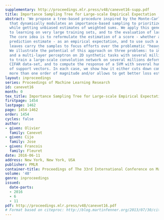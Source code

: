 ```yaml
---
supplementary: http://proceedings.mlr.press/v48/canevet16-supp.pdf
title: Importance Sampling Tree for Large-scale Empirical Expectation
abstract: 'We propose a tree-based procedure inspired by the Monte-Carlo Tree Search
  that dynamically modulates an importance-based sampling to prioritize computation,
  while getting unbiased estimates of weighted sums. We apply this generic method
  to learning on very large training sets, and to the evaluation of large-scale SVMs.
  The core idea is to reformulate the estimation of a score - whether a loss or a
  prediction estimate - as an empirical expectation, and to use such a tree whose
  leaves carry the samples to focus efforts over the problematic "heavy weight" ones.
  We illustrate the potential of this approach on three problems: to improve Adaboost
  and a multi-layer perceptron on 2D synthetic tasks with several million points,
  to train a large-scale convolution network on several millions deformations of the
  CIFAR data-set, and to compute the response of a SVM with several hundreds of thousands
  of support vectors. In each case, we show how it either cuts down computation by
  more than one order of magnitude and/or allows to get better loss estimates.'
layout: inproceedings
series: Proceedings of Machine Learning Research
id: canevet16
month: 0
tex_title: Importance Sampling Tree for Large-scale Empirical Expectation
firstpage: 1454
lastpage: 1462
page: 1454-1462
order: 1454
cycles: false
author:
- given: Olivier
  family: Canevet
- given: Cijo
  family: Jose
- given: Francois
  family: Fleuret
date: 2016-06-11
address: New York, New York, USA
publisher: PMLR
container-title: Proceedings of The 33rd International Conference on Machine Learning
volume: '48'
genre: inproceedings
issued:
  date-parts:
  - 2016
  - 6
  - 11
pdf: http://proceedings.mlr.press/v48/canevet16.pdf
# Format based on citeproc: http://blog.martinfenner.org/2013/07/30/citeproc-yaml-for-bibliographies/
---
```

